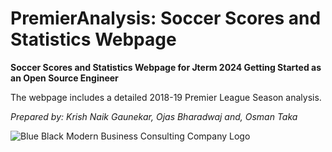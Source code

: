 # PremierAnalysis: Soccer Scores and Statistics Webpage

**Soccer Scores and Statistics Webpage for Jterm 2024 Getting Started as an Open Source Engineer**

The webpage includes a detailed 2018-19 Premier League Season analysis. 

*Prepared by: Krish Naik Gaunekar, Ojas Bharadwaj and, Osman Taka*


![Blue Black Modern Business Consulting Company Logo](https://github.com/Osmanttne/Soccer-Score-and-Statistics-Webpage-Jterm-2024/assets/85412764/65c4d0db-fa14-420d-8084-170e26c61cad)
